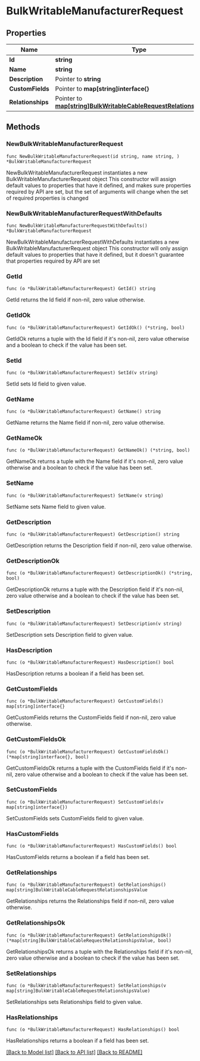 # BulkWritableManufacturerRequest

## Properties

Name | Type | Description | Notes
------------ | ------------- | ------------- | -------------
**Id** | **string** |  | 
**Name** | **string** |  | 
**Description** | Pointer to **string** |  | [optional] 
**CustomFields** | Pointer to **map[string]interface{}** |  | [optional] 
**Relationships** | Pointer to [**map[string]BulkWritableCableRequestRelationshipsValue**](BulkWritableCableRequestRelationshipsValue.md) |  | [optional] 

## Methods

### NewBulkWritableManufacturerRequest

`func NewBulkWritableManufacturerRequest(id string, name string, ) *BulkWritableManufacturerRequest`

NewBulkWritableManufacturerRequest instantiates a new BulkWritableManufacturerRequest object
This constructor will assign default values to properties that have it defined,
and makes sure properties required by API are set, but the set of arguments
will change when the set of required properties is changed

### NewBulkWritableManufacturerRequestWithDefaults

`func NewBulkWritableManufacturerRequestWithDefaults() *BulkWritableManufacturerRequest`

NewBulkWritableManufacturerRequestWithDefaults instantiates a new BulkWritableManufacturerRequest object
This constructor will only assign default values to properties that have it defined,
but it doesn't guarantee that properties required by API are set

### GetId

`func (o *BulkWritableManufacturerRequest) GetId() string`

GetId returns the Id field if non-nil, zero value otherwise.

### GetIdOk

`func (o *BulkWritableManufacturerRequest) GetIdOk() (*string, bool)`

GetIdOk returns a tuple with the Id field if it's non-nil, zero value otherwise
and a boolean to check if the value has been set.

### SetId

`func (o *BulkWritableManufacturerRequest) SetId(v string)`

SetId sets Id field to given value.


### GetName

`func (o *BulkWritableManufacturerRequest) GetName() string`

GetName returns the Name field if non-nil, zero value otherwise.

### GetNameOk

`func (o *BulkWritableManufacturerRequest) GetNameOk() (*string, bool)`

GetNameOk returns a tuple with the Name field if it's non-nil, zero value otherwise
and a boolean to check if the value has been set.

### SetName

`func (o *BulkWritableManufacturerRequest) SetName(v string)`

SetName sets Name field to given value.


### GetDescription

`func (o *BulkWritableManufacturerRequest) GetDescription() string`

GetDescription returns the Description field if non-nil, zero value otherwise.

### GetDescriptionOk

`func (o *BulkWritableManufacturerRequest) GetDescriptionOk() (*string, bool)`

GetDescriptionOk returns a tuple with the Description field if it's non-nil, zero value otherwise
and a boolean to check if the value has been set.

### SetDescription

`func (o *BulkWritableManufacturerRequest) SetDescription(v string)`

SetDescription sets Description field to given value.

### HasDescription

`func (o *BulkWritableManufacturerRequest) HasDescription() bool`

HasDescription returns a boolean if a field has been set.

### GetCustomFields

`func (o *BulkWritableManufacturerRequest) GetCustomFields() map[string]interface{}`

GetCustomFields returns the CustomFields field if non-nil, zero value otherwise.

### GetCustomFieldsOk

`func (o *BulkWritableManufacturerRequest) GetCustomFieldsOk() (*map[string]interface{}, bool)`

GetCustomFieldsOk returns a tuple with the CustomFields field if it's non-nil, zero value otherwise
and a boolean to check if the value has been set.

### SetCustomFields

`func (o *BulkWritableManufacturerRequest) SetCustomFields(v map[string]interface{})`

SetCustomFields sets CustomFields field to given value.

### HasCustomFields

`func (o *BulkWritableManufacturerRequest) HasCustomFields() bool`

HasCustomFields returns a boolean if a field has been set.

### GetRelationships

`func (o *BulkWritableManufacturerRequest) GetRelationships() map[string]BulkWritableCableRequestRelationshipsValue`

GetRelationships returns the Relationships field if non-nil, zero value otherwise.

### GetRelationshipsOk

`func (o *BulkWritableManufacturerRequest) GetRelationshipsOk() (*map[string]BulkWritableCableRequestRelationshipsValue, bool)`

GetRelationshipsOk returns a tuple with the Relationships field if it's non-nil, zero value otherwise
and a boolean to check if the value has been set.

### SetRelationships

`func (o *BulkWritableManufacturerRequest) SetRelationships(v map[string]BulkWritableCableRequestRelationshipsValue)`

SetRelationships sets Relationships field to given value.

### HasRelationships

`func (o *BulkWritableManufacturerRequest) HasRelationships() bool`

HasRelationships returns a boolean if a field has been set.


[[Back to Model list]](../README.md#documentation-for-models) [[Back to API list]](../README.md#documentation-for-api-endpoints) [[Back to README]](../README.md)


